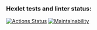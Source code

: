 ### Hexlet tests and linter status:
[![Actions Status](https://github.com/Dizza19/frontend-project-44/actions/workflows/hexlet-check.yml/badge.svg)](https://github.com/Dizza19/frontend-project-44/actions)
[![Maintainability](https://api.codeclimate.com/v1/badges/765ecb522066d1737f48/maintainability)](https://codeclimate.com/github/Dizza19/frontend-project-44/maintainability)
